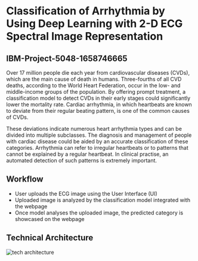 #  Classification of Arrhythmia by Using Deep Learning with 2-D ECG Spectral Image Representation
## IBM-Project-5048-1658746665

Over 17 million people die each year from cardiovascular diseases (CVDs), which are the main cause of death in humans. Three-fourths of all CVD deaths, according to the World Heart Federation, occur in the low- and middle-income groups of the population. By offering prompt treatment, a classification model to detect CVDs in their early stages could significantly lower the mortality rate. Cardiac arrhythmia, in which heartbeats are known to deviate from their regular beating pattern, is one of the common causes of CVDs.

These deviations indicate numerous heart arrhythmia types and can be divided into multiple subclasses. The diagnosis and management of people with cardiac disease could be aided by an accurate classification of these categories. Arrhythmia can refer to irregular heartbeats or to patterns that cannot be explained by a regular heartbeat. In clinical practise, an automated detection of such patterns is extremely important.

## Workflow

- User uploads the ECG image using the User Interface (UI)
- Uploaded image is analyzed by the classification model integrated with the webpage
- Once model analyses the uploaded image, the predicted category is showcased on the webpage

## Technical Architecture
![tech architecture](https://user-images.githubusercontent.com/68504821/190872840-ce9f222d-32d3-440a-a1d0-b77cc90e0018.png)
